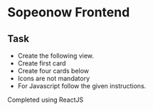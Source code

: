 # Sopeonow Frontend

## Task

- Create the following view.
-	Create first card
-	Create four cards below
-	Icons are not mandatory
-	For Javascript follow the given instructions.

Completed using ReactJS
